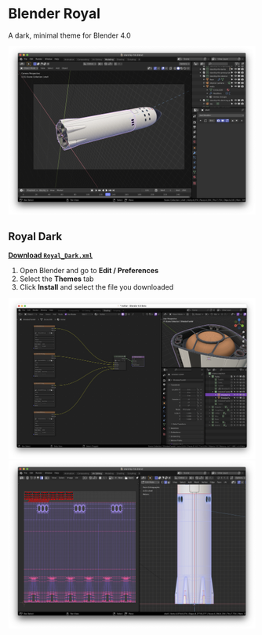 # Blender Royal

A dark, minimal theme for Blender 4.0

![](media/model.png)

## Royal Dark

[**Download `Royal_Dark.xml`**](https://raw.githubusercontent.com/ForestKatsch/BlenderRoyal/master/themes/Royal_Dark.xml)

1. Open Blender and go to **Edit / Preferences**
2. Select the **Themes** tab
3. Click **Install** and select the file you downloaded

![](media/shader.png)
![](media/uv.png)
